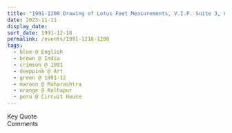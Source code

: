 ```yaml
---
title: "1991-1200 Drawing of Lotus Feet Measurements, V.I.P. Suite 3, Circuit House, Indumati Road, Tarabai Park, Kolhapur, Maharashtra, India"
date: 2023-11-11
display_date: 
sort_date: 1991-12-18
permalink: /events/1991-1218-1200
tags:
  - blue @ English
  - brown @ India
  - crimson @ 1991
  - deeppink @ Art
  - green @ 1991-12
  - maroon @ Maharashtra
  - orange @ Kolhapur
  - peru @ Circuit House
---
```


<wave-list>
  <list-title color="green" width="75">Key Quote</list-title>
  <list-item color="BlanchedAlmond"  width="200"></list-item>
  <list-item color="Lavender"></list-item>
  <list-item color="BlanchedAlmond"></list-item>
</wave-list>

<br>

<wave-list>
  <list-title color="green" width="75">Comments</list-title>
  <list-item color="BlanchedAlmond"  width="200"></list-item>
  <list-item color="Lavender"></list-item>
  <list-item color="BlanchedAlmond"></list-item>
</wave-list>